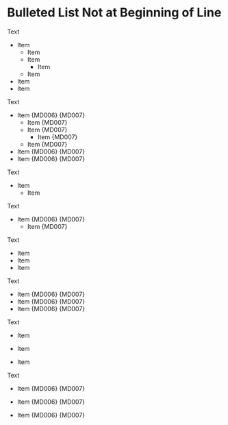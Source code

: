 # Bulleted List Not at Beginning of Line

Text

* Item
  * Item
  * Item
    * Item
  * Item
* Item
* Item

Text

  * Item {MD006} {MD007}
    * Item {MD007}
    * Item {MD007}
      * Item {MD007}
    * Item {MD007}
  * Item {MD006} {MD007}
  * Item {MD006} {MD007}

Text

* Item
  * Item

Text

  * Item {MD006} {MD007}
    * Item {MD007}

Text

* Item
* Item
* Item

Text

 * Item {MD006} {MD007}
 * Item {MD006} {MD007}
 * Item {MD006} {MD007}

Text

* Item

* Item

* Item

Text

  * Item {MD006} {MD007}

  * Item {MD006} {MD007}

  * Item {MD006} {MD007}

<!-- markdownlint-configure-file {
  "ul-start-left": true
} -->

